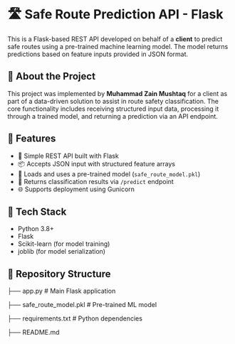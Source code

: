 # 🛣️ Safe Route Prediction API - Flask

This is a Flask-based REST API developed on behalf of a **client** to predict safe routes using a pre-trained machine learning model. The model returns predictions based on feature inputs provided in JSON format.

## 🤝 About the Project

This project was implemented by **Muhammad Zain Mushtaq** for a client as part of a data-driven solution to assist in route safety classification. The core functionality includes receiving structured input data, processing it through a trained model, and returning a prediction via an API endpoint.


## 🚀 Features

- 🔌 Simple REST API built with Flask
- 📦 Accepts JSON input with structured feature arrays
- 🤖 Loads and uses a pre-trained model (`safe_route_model.pkl`)
- 🔁 Returns classification results via `/predict` endpoint
- 🌐 Supports deployment using Gunicorn


## 🧠 Tech Stack

- Python 3.8+
- Flask
- Scikit-learn (for model training)
- joblib (for model serialization)


## 📁 Repository Structure
├── app.py # Main Flask application

├── safe_route_model.pkl # Pre-trained ML model

├── requirements.txt # Python dependencies

├── README.md
